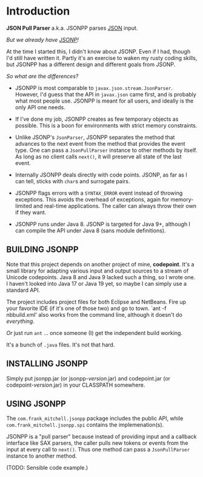 # Introduction #

**JSON Pull Parser** a.k.a. JSONPP parses [JSON](http://json.org) input.

*But we already have [JSONP](https://projects.eclipse.org/projects/ee4j.jsonp)!*

At the time I started this, I didn't know about JSONP. Even if I had, though
I'd still have written it. Partly it's an exercise to waken my rusty coding 
skills, but JSONPP has a different design and different goals from JSONP.


*So what are the differences?*

* JSONPP is most comparable to `javax.json.stream.JsonParser`. However, I'd guess
  that the API in `javax.json` came first, and is probably what most people use.
  JSONPP is meant for all users, and ideally is the only API one needs.

* If I've done my job, JSONPP creates as few temporary objects as possible.
  This is a boon for environments with strict memory constraints.

* Unlike JSONP's `JsonParser`, JSONPP separates the method that advances to the 
  next event from the method that provides the event type. One can pass a 
  `JsonPullParser` instance to other methods by itself. As long as no client 
  calls `next()`, it will preserve all state of the last event.

* Internally JSONPP deals directly with code points. JSONP, as far as I can tell,
  sticks with `char`s and surrogate pairs.

* JSONPP flags errors with a `SYNTAX_ERROR` event instead of throwing exceptions.
  This avoids the overhead of exceptions, again for memory-limited and real-time
  applications.  The caller can always throw their own if they want.

* JSONPP runs under Java 8. JSONP is targeted for Java 9+, although I can compile
  the API under Java 8 (sans module definitions).


## BUILDING JSONPP ###

Note that this project depends on another project of mine, **codepoint**.
It's a small library for adapting various input and output sources to
a stream of Unicode codepoints.  Java 8 and Java 9 lacked such a thing,
so I wrote one.  I haven't looked into Java 17 or Java 19 yet, so maybe
I can simply use a standard API.

The project includes project files for both Eclipse and NetBeans. Fire up your
favorite IDE (if it's one of those two) and go to town.  `ant -f nbbuild.xml'
also works from the command line, although it doesn't do *everything*.

*Or* just run `ant` ... once someone (I) get the independent build working.

It's a bunch of `.java` files. It's not that hard.


## INSTALLING JSONPP ##

Simply put jsonpp.jar (or jsonpp-*version*.jar) 
and codepoint.jar (or codepoint-*version*.jar)
in your CLASSPATH somewhere.


## USING JSONPP ##

The `com.frank_mitchell.jsonpp` package includes the public API,
while `com.frank_mitchell.jsonpp.spi` contains the implemenation(s).

JSONPP is a "pull parser" because instead of providing input and a callback
interface like SAX parsers, the caller pulls new tokens or events from the input at
every call to `next()`. Thus one method can pass a `JsonPullParser` instance to
another method.

(TODO: Sensible code example.)
